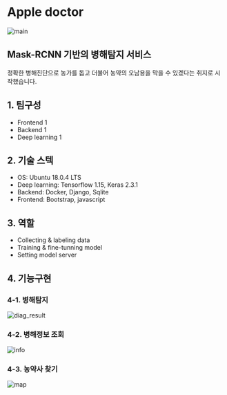 # Apple doctor
![main](https://user-images.githubusercontent.com/65937735/126349732-11a8c620-de20-4bed-82de-296d23e8dbed.png)

## Mask-RCNN 기반의 병해탐지 서비스
정확한 병해진단으로 농가를 돕고 더불어 농약의 오남용을 막을 수 있겠다는 취지로 시작했습니다.

## 1. 팀구성
* Frontend 1
* Backend 1
* Deep learning 1

## 2. 기술 스텍
* OS: Ubuntu 18.0.4 LTS
* Deep learning: Tensorflow 1.15, Keras 2.3.1
* Backend: Docker, Django, Sqlite
* Frontend: Bootstrap, javascript

## 3. 역할 
* Collecting & labeling data
* Training & fine-tunning model
* Setting model server

## 4. 기능구현
### 4-1. 병해탐지
![diag_result](https://user-images.githubusercontent.com/65937735/126349928-f691355b-5969-4480-9b55-07d7f8381c65.png)
### 4-2. 병해정보 조회
![info](https://user-images.githubusercontent.com/65937735/126350015-9b1f4462-110b-421b-97a5-83214512e548.png)
### 4-3. 농약사 찾기
![map](https://user-images.githubusercontent.com/65937735/126350042-c2a6fa94-b341-4fcc-8bc1-16b695e92a7c.png)

